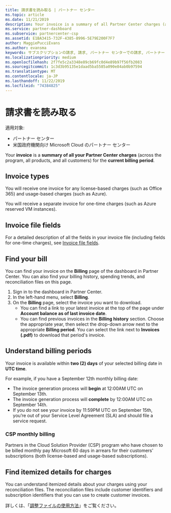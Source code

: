 ```yaml
---
title: 請求書を読み取る | パートナー センター
ms.topic: article
ms.date: 11/21/2019
description: Your invoice is a summary of all Partner Center charges (across the program, products, and customers) for the current monthly period.
ms.service: partner-dashboard
ms.subservice: partnercenter-csp
ms.assetid: E1BA3415-732F-4385-8996-5E79E200F7F7
author: MaggiePucciEvans
ms.author: evansma
keywords: サブスクリプションの請求, 請求, パートナー センターでの請求, パートナー センターの請求, 請求書の記載事項, 請求書, パートナー センターの請求書, CSP 請求書, 請求書の場所
ms.localizationpriority: medium
ms.openlocfilehash: 2f7fe5c2a3348e89cb69fc0d4e89b97f56fb2083
ms.sourcegitcommit: 1c3d3b95135e1daad5ba5585a090e84ab0b97594
ms.translationtype: MT
ms.contentlocale: ja-JP
ms.lasthandoff: 11/22/2019
ms.locfileid: "74384825"
---
```

# <a name="read-your-bill"></a>請求書を読み取る

適用対象:

- パートナー センター
- 米国政府機関向け Microsoft Cloud のパートナー センター

Your **invoice** is a **summary of all your Partner Center charges** (across the program, all products, and all customers) for the **current billing period**.

## <a name="invoice-types"></a>Invoice types

You will receive one invoice for any license-based charges (such as Office 365) and usage-based charges (such as Azure).

You will receive a separate invoice for one-time charges (such as Azure reserved VM instances).

## <a name="invoice-file-fields"></a>Invoice file fields

For a detailed description of all the fields in your invoice file (including fields for one-time charges), see [Invoice file fields](invoice-file.md).

## <a name="find-your-bill"></a>Find your bill

You can find your invoice on the **Billing** page of the dashboard in Partner Center. You can also find your billing history, spending trends, and reconciliation files on this page.

1. Sign in to the dashboard in Partner Center.
2. In the left-hand menu, select **Billing**.
3. On the **Billing** page, select the invoice you want to download.
    - You can find a link to your latest invoice at the top of the page under **Account balance as of last invoice date**.
    - You can find previous invoices in the **Billing history** section. Choose the appropriate year, then select the drop-down arrow next to the appropriate **Billing period**. You can select the link next to **Invoices (.pdf)** to download that period's invoice.

## <a name="understand-billing-periods"></a>Understand billing periods

Your invoice is available within **two (2) days** of your selected billing date in **UTC time**.

For example, if you have a September 12th monthly billing date:

- The invoice generation process will **begin** at 12:00AM UTC on September 13th.
- The invoice generation process will **complete** by 12:00AM UTC on September 14th.
- If you do not see your invoice by 11:59PM UTC on September 15th, you’re out of your Service Level Agreement (SLA) and should file a service request.

### <a name="csp-monthly-billing"></a>CSP monthly billing

Partners in the Cloud Solution Provider (CSP) program who have chosen to be billed monthly pay Microsoft 60 days in arrears for their customers' subscriptions (both license-based and usage-based subscriptions).

## <a name="find-itemized-details-for-charges"></a>Find itemized details for charges

You can understand itemized details about your charges using your reconciliation files. The reconciliation files include customer identifiers and subscription identifiers that you can use to create customer invoices.

詳しくは、「[調整ファイルの使用方法](use-the-reconciliation-files.md)」をご覧ください。
